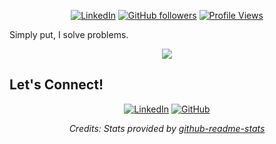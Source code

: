 

<div align="center">

[![LinkedIn](https://img.shields.io/badge/LinkedIn-Connect-blue?style=for-the-badge&logo=linkedin)](https://www.linkedin.com/in/christophermulder/)
[![GitHub followers](https://img.shields.io/github/followers/muldercw?style=for-the-badge&logo=github)](https://github.com/muldercw)
[![Profile Views](https://komarev.com/ghpvc/?username=muldercw&style=for-the-badge&color=brightgreen)](https://github.com/muldercw)
  
</div>

Simply put, I solve problems.

<div align="center">
  <picture>
    <source media="(prefers-color-scheme: dark)" srcset="https://raw.githubusercontent.com/muldercw/muldercw/output/github-contribution-grid-snake-dark.svg" />
    <source media="(prefers-color-scheme: light)" srcset="https://raw.githubusercontent.com/muldercw/muldercw/output/github-contribution-grid-snake.svg" />
  </picture>
</div>

<div align="center">
  <picture>
    <source srcset="https://github-readme-stats.vercel.app/api?username=muldercw&show_icons=true&theme=radical&border_color=30A3DC&bg_color=0D1117" media="(prefers-color-scheme: dark)"/>
    <source srcset="https://github-readme-stats.vercel.app/api?username=muldercw&show_icons=true&theme=buefy" media="(prefers-color-scheme: light), (prefers-color-scheme:no-preference)"/>
    <img src="https://github-readme-stats.vercel.app/api?username=muldercw&show_icons=true" />
  </picture>


</div>

## Let's Connect!

<div align="center">
  
[![LinkedIn](https://img.shields.io/badge/LinkedIn-Connect-blue?style=for-the-badge&logo=linkedin)](https://www.linkedin.com/in/christophermulder/)
[![GitHub](https://img.shields.io/badge/GitHub-Follow-181717?style=for-the-badge&logo=github)](https://github.com/muldercw)
  
</div>

<p align="center">
  <i>Credits: Stats provided by <a href="https://github.com/anuraghazra/github-readme-stats">github-readme-stats</a></i>
</p>
